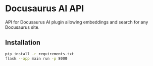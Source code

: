 # Docusaurus AI API
API for Docusaurus AI plugin allowing embeddings and search for any Docusaurus site.

## Installation
```bash
pip install -r requirements.txt
flask --app main run -p 8000 
```